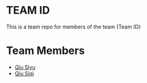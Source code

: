 # TEAM ID
This is a team repo for members of the team {Team ID}

# Team Members
* [Qiu Siyu](members/qiuSiyu.md)
* [Qiu Siqi](members/Siqi.md)